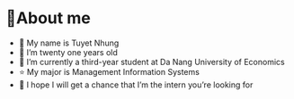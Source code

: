 # 👸About me
- 👋 My name is Tuyet Nhung
- 👀 I’m twenty one years old
- 🏫 I’m currently a third-year student at Da Nang University of Economics
- ⭐ My major is Management Information Systems 
- 🌱 I hope I will get a chance that I’m the intern you’re looking for


